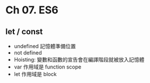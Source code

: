 # Ch 07. ES6

## let / const

- undefined 記憶體準備位置
- not defined
- Hoisting: 變數和函數的宣告會在編譯階段就被放入記憶體
- var 作用域是 function scope
- let 作用域是 block
